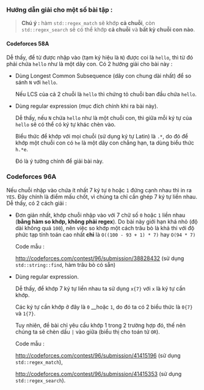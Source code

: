 ### Hướng dẫn giải cho một số bài tập :

> **Chú ý :** hàm `std::regex_match` sẽ khớp **cả chuỗi**,
> còn `std::regex_search` sẽ có thể khớp **cả chuỗi** và **bất kỳ chuỗi con nào**.

#### Codeforces 58A

Dễ thấy, để từ được nhập vào (tạm ký hiệu là `N`) được coi là `hello`, thì từ đó phải chứa `hello` như là một dãy con.
Có 2 hướng giải cho bài này :

- Dùng Longest Common Subsequence (dãy con chung dài nhất) để so sánh `N` với `hello`.

  Nếu LCS của cả 2 chuỗi là `hello` thì chứng tỏ chuỗi ban đầu chứa `hello`.

- Dùng regular expression (mục đích chính khi ra bài này).

  Dễ thấy, nếu `N` chứa `hello` như là một chuỗi con,
  thì giữa mỗi ký tự của `hello` sẽ có thể có ký tự khác chèn vào.

  Biểu thức để khớp với mọi chuỗi (sử dụng ký tự Latin) là `.*`,
  do đó để khớp một chuỗi con có `he` là một dãy con chẳng hạn, ta dùng biểu thức `h.*e`.

  Đó là ý tưởng chính để giải bài này.

### Codeforces 96A

Nếu chuỗi nhập vào chứa ít nhất 7 ký tự `0` hoặc `1` đứng cạnh nhau thì in ra `YES`.
Đây chính là điểm mấu chốt, vì chúng ta chỉ cần ghép 7 ký tự liền nhau.
Dễ thấy, có 2 cách giải :

- Đơn giản nhất, khớp chuỗi nhập vào với 7 chữ số `0` hoặc `1` liền nhau
  (**bằng hàm so khớp, không phải regex**).
  Do bài này giới hạn khá nhỏ (độ dài không quá `100`),
  nên việc so khớp một cách trâu bò là khả thi với
  độ phức tạp tính toán cao nhất **chỉ** là `O((100 - 93 + 1) * 7)` hay `O(94 * 7)`

  Code mẫu :

  http://codeforces.com/contest/96/submission/38828432
  (sử dụng `std::string::find`, hàm trâu bò có sẵn)

- Dùng regular expression.

  Dễ thấy, để khớp 7 ký tự liền nhau ta sử dụng `x{7}` với `x` là ký tự cần khớp.

  Các ký tự cần khớp ở đây là `0` \_\_hoặc `1`, do đó ta có 2 biểu thức là `0{7}` và `1{7}`.

  Tuy nhiên, đề bài chỉ yêu cầu khớp 1 trong 2 trường hợp đó, thế nên chúng ta sẽ chèn
  dấu `|` vào giữa (biểu thị cho toán tử `OR`).

  Code mẫu :

  http://codeforces.com/contest/96/submission/41415196 (sử dụng `std::regex_match`),

  http://codeforces.com/contest/96/submission/41415353 (sử dụng `std::regex_search`).
